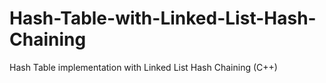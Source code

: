 # Hash-Table-with-Linked-List-Hash-Chaining
Hash Table implementation with Linked List Hash Chaining (C++)
